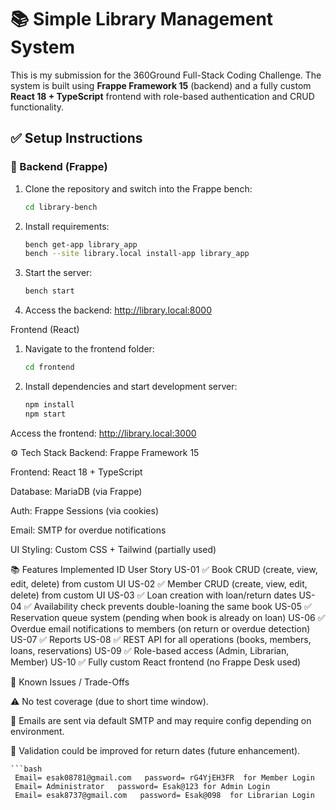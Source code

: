 # 📚 Simple Library Management System

This is my submission for the 360Ground Full-Stack Coding Challenge. The system is built using **Frappe Framework 15** (backend) and a fully custom **React 18 + TypeScript** frontend with role-based authentication and CRUD functionality.

## ✅ Setup Instructions

### 🔧 Backend (Frappe)

1. Clone the repository and switch into the Frappe bench:
   ```bash
   cd library-bench

2. Install requirements:
      ```bash
   bench get-app library_app
   bench --site library.local install-app library_app

3.   Start the server:
       ```bash
      bench start

4.  Access the backend:
http://library.local:8000

  Frontend (React)
1.  Navigate to the frontend folder:
      ```bash
     cd frontend

2.  Install dependencies and start development server:
     ```bash
     npm install
     npm start
     
Access the frontend:
http://library.local:3000



⚙️ Tech Stack
Backend: Frappe Framework 15

Frontend: React 18 + TypeScript

Database: MariaDB (via Frappe)

Auth: Frappe Sessions (via cookies)

Email: SMTP for overdue notifications

UI Styling: Custom CSS + Tailwind (partially used)

📚 Features Implemented
ID	User Story
US-01	✅ Book CRUD (create, view, edit, delete) from custom UI
US-02	✅ Member CRUD (create, view, edit, delete) from custom UI
US-03	✅ Loan creation with loan/return dates
US-04	✅ Availability check prevents double-loaning the same book
US-05	✅ Reservation queue system (pending when book is already on loan)
US-06	✅ Overdue email notifications to members (on return or overdue detection)
US-07	✅ Reports
US-08	✅ REST API for all operations (books, members, loans, reservations)
US-09	✅ Role-based access (Admin, Librarian, Member)
US-10	✅ Fully custom React frontend (no Frappe Desk used)

🧪 Known Issues / Trade-Offs


⚠️ No test coverage (due to short time window).

📩 Emails are sent via default SMTP and may require config depending on environment.

📆 Validation could be improved for return dates (future enhancement).


    ```bash
     Email= esak08781@gmail.com   password= rG4YjEH3FR  for Member Login
     Email= Administrator   password= Esak@123 for Admin Login
     Email= esak8737@gmail.com   password= Esak@098  for Librarian Login

